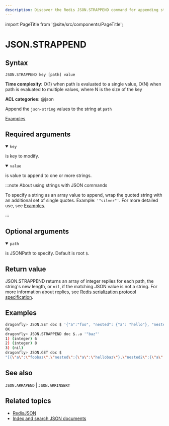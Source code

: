 ```yaml
---
description: Discover the Redis JSON.STRAPPEND command for appending strings in a JSON document.
---
```

import PageTitle from '@site/src/components/PageTitle';

# JSON.STRAPPEND

<PageTitle title="Redis JSON.STRAPPEND Command (Documentation) | Dragonfly" />

## Syntax

    JSON.STRAPPEND key [path] value

**Time complexity:** O(1) when path is evaluated to a single value, O(N) when path is evaluated to multiple values, where N is the size of the key

**ACL categories:** @json

Append the `json-string` values to the string at `path`

[Examples](#examples)

## Required arguments

<details open><summary><code>key</code></summary> 

is key to modify.
</details>

<details open><summary><code>value</code></summary> 

is value to append to one or more strings. 

:::note About using strings with JSON commands

To specify a string as an array value to append, wrap the quoted string with an additional set of single quotes. Example: `'"silver"'`. For more detailed use, see [Examples](#examples).

:::
</details>

## Optional arguments

<details open><summary><code>path</code></summary> 

is JSONPath to specify. Default is root `$`.
</details>

## Return value 

JSON.STRAPPEND returns an array of integer replies for each path, the string's new length, or `nil`, if the matching JSON value is not a string.
For more information about replies, see [Redis serialization protocol specification](https://redis.io/docs/latest/develop/reference/protocol-spec). 

## Examples

``` bash
dragonfly> JSON.SET doc $ '{"a":"foo", "nested": {"a": "hello"}, "nested2": {"a": 31}}'
OK
dragonfly> JSON.STRAPPEND doc $..a '"baz"'
1) (integer) 6
2) (integer) 8
3) (nil)
dragonfly> JSON.GET doc $
"[{\"a\":\"foobaz\",\"nested\":{\"a\":\"hellobaz\"},\"nested2\":{\"a\":31}}]"
```

## See also

`JSON.ARRAPEND` | `JSON.ARRINSERT` 

## Related topics

* [RedisJSON](https://redis.io/docs/stack/json)
* [Index and search JSON documents](https://redis.io/docs/stack/search/indexing_json)

